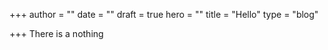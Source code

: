 +++
author = ""
date = ""
draft = true
hero = ""
title = "Hello"
type = "blog"

+++
There is a nothing